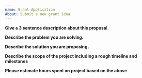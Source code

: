 ```yaml
---
name: Grant Application
About: Submit a new grant idea 
---
```


**Give a 3 sentence description about this proposal.**

**Describe the problem you are solving.** 

**Describe the solution you are proposing.** 

**Describe the scope of the project including a rough timeline and milestones** 

**Please estimate hours spent on project based on the above** 


